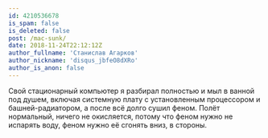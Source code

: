 ```yaml
---
id: 4210536678
is_spam: false
is_deleted: false
post: /mac-sunk/
date: 2018-11-24T22:12:12Z
author_fullname: 'Станислав Агарков'
author_nickname: 'disqus_jbfeO8dXRo'
author_is_anon: false
---
```


<p>Свой стационарный компьютер я разбирал полностью и мыл в ванной под душем, включая системную плату с установленным процессором и башней-радиатором, а после всё долго сушил феном. Полёт нормальный, ничего не окисляется, потому что феном нужно не испарять воду, феном нужно её сгонять вниз, в стороны.</p>
